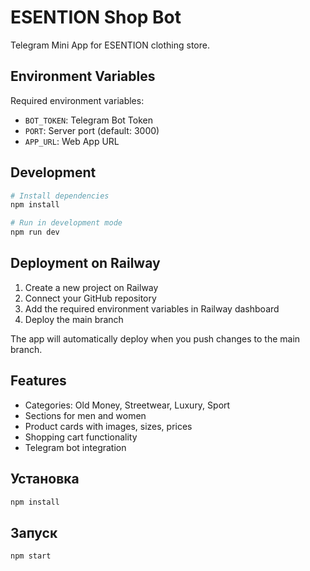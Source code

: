 # ESENTION Shop Bot

Telegram Mini App for ESENTION clothing store.

## Environment Variables

Required environment variables:
- `BOT_TOKEN`: Telegram Bot Token
- `PORT`: Server port (default: 3000)
- `APP_URL`: Web App URL

## Development

```bash
# Install dependencies
npm install

# Run in development mode
npm run dev
```

## Deployment on Railway

1. Create a new project on Railway
2. Connect your GitHub repository
3. Add the required environment variables in Railway dashboard
4. Deploy the main branch

The app will automatically deploy when you push changes to the main branch.

## Features

- Categories: Old Money, Streetwear, Luxury, Sport
- Sections for men and women
- Product cards with images, sizes, prices
- Shopping cart functionality
- Telegram bot integration

## Установка

```bash
npm install
```

## Запуск

```bash
npm start
```